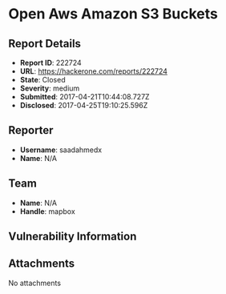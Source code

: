 # Open Aws Amazon S3 Buckets

## Report Details
- **Report ID**: 222724
- **URL**: https://hackerone.com/reports/222724
- **State**: Closed
- **Severity**: medium
- **Submitted**: 2017-04-21T10:44:08.727Z
- **Disclosed**: 2017-04-25T19:10:25.596Z

## Reporter
- **Username**: saadahmedx
- **Name**: N/A

## Team
- **Name**: N/A
- **Handle**: mapbox

## Vulnerability Information


## Attachments
No attachments
